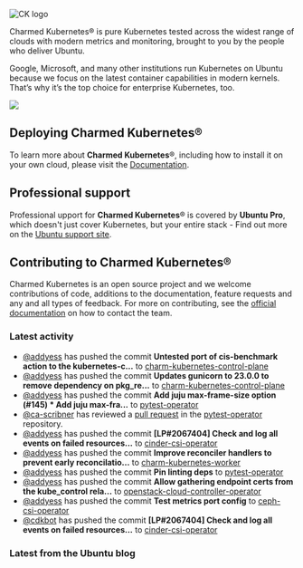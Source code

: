 ![CK logo](https://assets.ubuntu.com/v1/451d4cf4-Charmed+Kubernetes_RGB_onWhite_2022.svg)

Charmed Kubernetes® is pure Kubernetes tested across the widest range of clouds with modern metrics and monitoring, brought to you by the people who deliver Ubuntu.

Google, Microsoft, and many other institutions run Kubernetes on Ubuntu because we focus on the latest container capabilities in modern kernels. That’s why it’s the top choice for enterprise Kubernetes, too.

![](https://assets.ubuntu.com/v1/843c77b6-juju-at-a-glace.svg)

## Deploying Charmed Kubernetes®

To learn more about **Charmed Kubernetes**®, including how to install it on your own cloud, please visit the [Documentation][docs].

## Professional support

Professional upport for **Charmed Kubernetes**® is covered by **Ubuntu Pro**, which doesn't just cover Kubernetes, but your entire stack - Find out more on the [Ubuntu support site](https://ubuntu.com/support).

## Contributing to Charmed Kubernetes®

Charmed Kubernetes is an open source project and we welcome contributions of code, additions to the documentation, feature requests and any and all types of feedback. For more on contributing, see the [official documentation][get-in-touch] on how to contact the team.

<!-- LINKS -->
[docs]: https://ubuntu.com/kubernetes/docs
[get-in-touch]: https://ubuntu.com/kubernetes/docs/get-in-touch

### Latest activity

<!-- activity starts -->
 - [@addyess](https://github.com/addyess) has pushed the commit **Untested port of cis-benchmark action to the kubernetes-c...** to [charm-kubernetes-control-plane](https://github.com/charmed-kubernetes/charm-kubernetes-control-plane)
 - [@addyess](https://github.com/addyess) has pushed the commit **Updates gunicorn to 23.0.0 to remove dependency on pkg_re...** to [charm-kubernetes-control-plane](https://github.com/charmed-kubernetes/charm-kubernetes-control-plane)
 - [@addyess](https://github.com/addyess) has pushed the commit **Add juju max-frame-size option (#145)  * Add juju max-fra...** to [pytest-operator](https://github.com/charmed-kubernetes/pytest-operator)
 - [@ca-scribner](https://github.com/ca-scribner) has reviewed a [pull request](https://github.com/charmed-kubernetes/pytest-operator/pull/145) in the [pytest-operator](https://github.com/charmed-kubernetes/pytest-operator) repository.
 - [@addyess](https://github.com/addyess) has pushed the commit **[LP#2067404] Check and log all events on failed resources...** to [cinder-csi-operator](https://github.com/charmed-kubernetes/cinder-csi-operator)
 - [@addyess](https://github.com/addyess) has pushed the commit **Improve reconciler handlers to prevent early reconcilatio...** to [charm-kubernetes-worker](https://github.com/charmed-kubernetes/charm-kubernetes-worker)
 - [@addyess](https://github.com/addyess) has pushed the commit **Pin linting deps** to [pytest-operator](https://github.com/charmed-kubernetes/pytest-operator)
 - [@addyess](https://github.com/addyess) has pushed the commit **Allow gathering endpoint certs from the kube_control rela...** to [openstack-cloud-controller-operator](https://github.com/charmed-kubernetes/openstack-cloud-controller-operator)
 - [@addyess](https://github.com/addyess) has pushed the commit **Test metrics port config** to [ceph-csi-operator](https://github.com/charmed-kubernetes/ceph-csi-operator)
 - [@cdkbot](https://github.com/cdkbot) has pushed the commit **[LP#2067404] Check and log all events on failed resources...** to [cinder-csi-operator](https://github.com/charmed-kubernetes/cinder-csi-operator)
<!-- activity ends -->

<!-- roadmap starts -->

<!-- roadmap ends -->

### Latest from the Ubuntu blog

<!-- blog starts -->

<!-- blog ends -->
